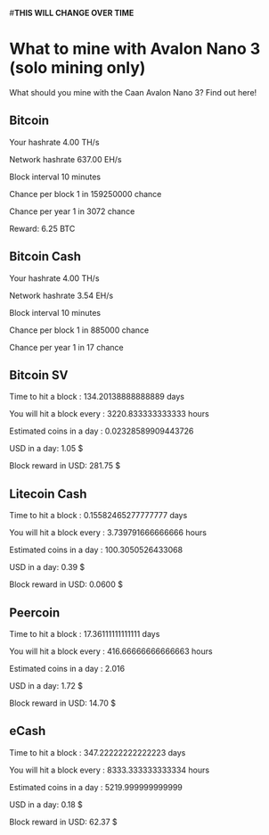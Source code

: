 #**THIS WILL CHANGE OVER TIME**

# What to mine with Avalon Nano 3 (solo mining only)
What should you mine with the Caan Avalon Nano 3? Find out here!

## Bitcoin

Your hashrate	4.00 TH/s

Network hashrate	637.00 EH/s

Block interval	10 minutes

Chance per block	1 in 159250000 chance

Chance per year	1 in 3072 chance

Reward: 6.25 BTC

## Bitcoin Cash

Your hashrate	4.00 TH/s

Network hashrate	3.54 EH/s

Block interval	10 minutes

Chance per block	1 in 885000 chance

Chance per year	1 in 17 chance

## Bitcoin SV

Time to hit a block : 134.20138888888889 days

You will hit a block every : 3220.833333333333 hours

Estimated coins in a day : 0.02328589909443726

USD in a day: 1.05 $

Block reward in USD: 281.75 $

## Litecoin Cash

Time to hit a block : 0.15582465277777777 days

You will hit a block every : 3.739791666666666 hours

Estimated coins in a day : 100.3050526433068

USD in a day: 0.39 $

Block reward in USD: 0.0600 $

## Peercoin

Time to hit a block : 17.36111111111111 days

You will hit a block every : 416.66666666666663 hours

Estimated coins in a day : 2.016

USD in a day: 1.72 $

Block reward in USD: 14.70 $

## eCash

Time to hit a block : 347.22222222222223 days

You will hit a block every : 8333.333333333334 hours

Estimated coins in a day : 5219.999999999999

USD in a day: 0.18 $

Block reward in USD: 62.37 $

